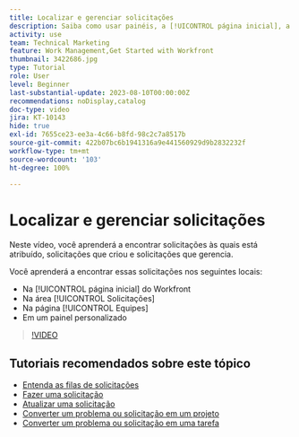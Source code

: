 ```yaml
---
title: Localizar e gerenciar solicitações
description: Saiba como usar painéis, a [!UICONTROL página inicial], a área [!UICONTROL Solicitações] e a página [!UICONTROL Equipes] para localizar solicitações que foram feitas por meio de uma fila de solicitações.
activity: use
team: Technical Marketing
feature: Work Management,Get Started with Workfront
thumbnail: 3422686.jpg
type: Tutorial
role: User
level: Beginner
last-substantial-update: 2023-08-10T00:00:00Z
recommendations: noDisplay,catalog
doc-type: video
jira: KT-10143
hide: true
exl-id: 7655ce23-ee3a-4c66-b8fd-98c2c7a8517b
source-git-commit: 422b07bc6b1941316a9e441560929d9b2832232f
workflow-type: tm+mt
source-wordcount: '103'
ht-degree: 100%

---
```


# Localizar e gerenciar solicitações

Neste vídeo, você aprenderá a encontrar solicitações às quais está atribuído, solicitações que criou e solicitações que gerencia.

Você aprenderá a encontrar essas solicitações nos seguintes locais:

* Na [!UICONTROL página inicial] do Workfront
* Na área [!UICONTROL Solicitações]
* Na página [!UICONTROL Equipes]
* Em um painel personalizado


>[!VIDEO](https://video.tv.adobe.com/v/3441659/?quality=12&learn=on&enablevpops&captions=por_br)


## Tutoriais recomendados sobre este tópico

* [Entenda as filas de solicitações](/help/manage-work/request-queues/understand-request-queues.md)
* [Fazer uma solicitação](/help/manage-work/issues-requests/make-a-request.md)
* [Atualizar uma solicitação](/help/manage-work/issues-requests/update-a-request.md)
* [Converter um problema ou solicitação em um projeto](/help/manage-work/issues-requests/create-a-project-from-a-request.md)
* [Converter um problema ou solicitação em uma tarefa](/help/manage-work/issues-requests/convert-issues-to-other-work-items.md)
